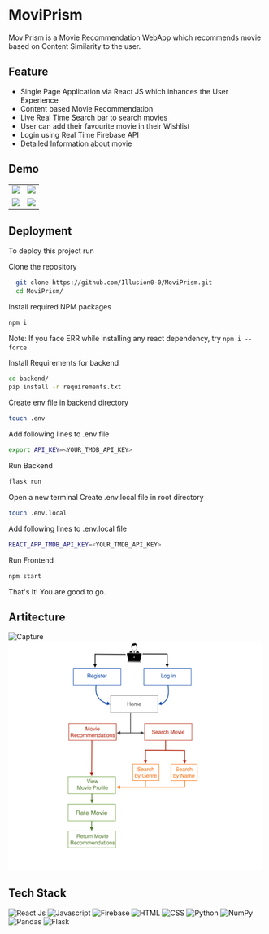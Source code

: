 
# MoviPrism

MoviPrism is a Movie Recommendation WebApp which recommends movie based on Content Similarity to the user.

## Feature
- Single Page Application via React JS which inhances the User Experience
- Content based Movie Recommendation
- Live Real Time Search bar to search movies
- User can add their favourite movie in their Wishlist
- Login using Real Time Firebase API
- Detailed Information about movie





## Demo
<table>
  <tr>
    <td><img src="https://user-images.githubusercontent.com/76676066/170882165-051b68ce-707f-4d05-8642-186441f809ba.PNG" width=425 ></td>
    <td><img src="https://user-images.githubusercontent.com/76676066/170882174-0cf90db9-0a78-45f5-99a9-d5d2608cc269.PNG" width=425 ></td>

  </tr>
  <tr>
    <td><img src="https://user-images.githubusercontent.com/76676066/170882415-084fccf7-6f7e-4b36-8bb7-d4b737508c74.PNG" width=425 ></td>
    <td><img src="https://user-images.githubusercontent.com/76676066/170882450-25e76497-6d96-44c0-8870-7cfdfc9422e5.PNG" width=425 ></td>

  </tr>
  
  
 </table>



## Deployment

To deploy this project run

Clone the repository
```bash
  git clone https://github.com/Illusion0-0/MoviPrism.git
  cd MoviPrism/
```
Install required NPM packages
```bash
npm i
```
Note: If you face ERR while installing any react dependency, try `npm i --force`

Install Requirements for backend
```bash
cd backend/
pip install -r requirements.txt
```
Create env file in backend directory
```bash
touch .env
```
Add following lines to .env file
```bash
export API_KEY=<YOUR_TMDB_API_KEY>
```


Run Backend
```bash
flask run
```

Open a new terminal
Create .env.local file in root directory
```bash
touch .env.local
```
Add following lines to .env.local file
```bash
REACT_APP_TMDB_API_KEY=<YOUR_TMDB_API_KEY>
```

Run Frontend
```bash
npm start
```
That's It! You are good to go.

## Artitecture

<img width="554" alt="Capture" src="https://user-images.githubusercontent.com/76676066/170882707-2784ec68-1dce-4dcb-a3e1-8883b22d0b32.PNG"> 
<img width="500" alt="UML" src="UML.png">

## Tech Stack
<img src="https://raw.githubusercontent.com/get-icon/geticon/master/icons/react.svg" alt="React Js" width="21px" height="21px"> <img src="https://raw.githubusercontent.com/get-icon/geticon/master/icons/javascript.svg" alt="Javascript" width="21px" height="21px"> <img src="https://raw.githubusercontent.com/get-icon/geticon/master/icons/firebase.svg" alt="Firebase" width="21px" height="21px"> <img src="https://raw.githubusercontent.com/get-icon/geticon/master/icons/html-5.svg" alt="HTML" width="21px" height="21px"> <img src="https://raw.githubusercontent.com/get-icon/geticon/master/icons/css-3.svg" alt="CSS" width="21px" height="21px"> <img src="https://raw.githubusercontent.com/get-icon/geticon/master/icons/python.svg" alt="Python" width="21px" height="21px"> <img src="https://raw.githubusercontent.com/get-icon/geticon/master/icons/numpy-icon.svg" alt="NumPy" width="21px" height="21px"> <img src="https://raw.githubusercontent.com/get-icon/geticon/master/icons/pandas-icon.svg" alt="Pandas" width="21px" height="21px"> <img src="https://raw.githubusercontent.com/get-icon/geticon/master/icons/flask.svg" alt="Flask" width="21px" height="21px">
